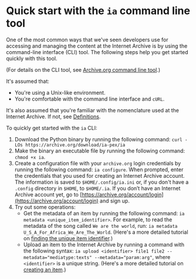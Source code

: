 # Quick start with the `ia` command line tool

One of the most common ways that we've seen developers use for accessing and managing the content at the Internet Archive is by using the command-line interface (CLI) tool. The following steps help you get started quickly with this tool.

(For details on the CLI tool, see [Archive.org command line tool](internetarchive/cli).)

It's assumed that:

* You're using a Unix-like environment.
* You're comfortable with the command line interface and `cURL`.

It's also assumed that you're familiar with the nomenclature used at the Internet Archive. If not, see [Definitions](index.html#definitions).

To quickly get started with the `ia` CLI:

1.  Download the Python binary by running the following command: `curl -LOs https://archive.org/download/ia-pex/ia`
1.  Make the binary an executable file by running the following command: `chmod +x ia`.
1.  Create a configuration file with your `archive.org` login credentials by running the following command: `ia configure`. When prompted, enter the credentials that you used for creating an Internet Archive account.
    The information is saved to `$HOME/.config/ia.ini` or, if you don't have a `.config` directory in `$HOME`, to `$HOME/.ia`.
    If you don’t have an Internet Archive account yet, go to [https://archive.org/account/login](https://archive.org/account/login) and sign up.
1.  Try out some operations:
    -  Get the metadata of an item by running the following command: `ia metadata <unique_item_identifier>`.
        For example, to read the metadata of the song called `We are the world`, run: `ia metadata U_S_A_For_Africa_We_Are_The_World`. (Here's a more detailed tutorial on [finding the unique item identifier](tutorial-find-identifier-item).)
    -  Upload an item to the Internet Archive by running a command with the following syntax: `ia upload <identifier> file1 file2 --metadata="mediatype:texts" --metadata="param:arg"`,
        where `<identifier>` is a unique string. (Here's a more detailed tutorial on [creating an item](tutorial-create-item).)